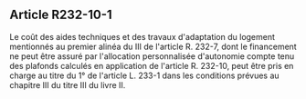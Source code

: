 ## Article R232-10-1

Le coût des aides techniques et des travaux d'adaptation du logement mentionnés au premier alinéa du III de
l'article R. 232-7, dont le financement ne peut être assuré par l'allocation personnalisée d'autonomie compte
tenu des plafonds calculés en application de l'article R. 232-10, peut être pris en charge au titre du 1° de
l'article L. 233-1 dans les conditions prévues au chapitre III du titre III du livre II.

